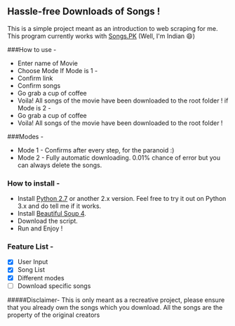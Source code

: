 ## Hassle-free Downloads of Songs ! 

This is a simple project meant as an introduction to web scraping for me. This program currently works with [Songs.PK]( http://www.Songs.pk) (Well, I'm Indian :smile:) 

###How to use - 
- Enter name of Movie
- Choose Mode
If Mode is 1 -
- Confirm link
- Confirm songs
- Go grab a cup of coffee
- Voila! All songs of the movie have been downloaded to the root folder !
if Mode is 2 -
- Go grab a cup of coffee
- Voila! All songs of the movie have been downloaded to the root folder !

###Modes - 
- Mode 1 - Confirms after every step, for the paranoid :)
- Mode 2 - Fully automatic downloading. 0.01% chance of error but you can always delete the songs. 

### How to install - 
- Install [Python 2.7](https://www.python.org/) or another 2.x version. Feel free to try it out on Python 3.x and do tell     me if it works.
- Install [Beautiful Soup 4](www.crummy.com/software/BeautifulSoup).
- Download the script.
- Run and Enjoy !

### Feature List -
- [x] User Input
- [x] Song List 
- [x] Different modes
- [ ] Download specific songs

#####Disclaimer- This is only meant as a recreative project, please ensure that you already own the songs which you download. All the songs are the property of the original creators
